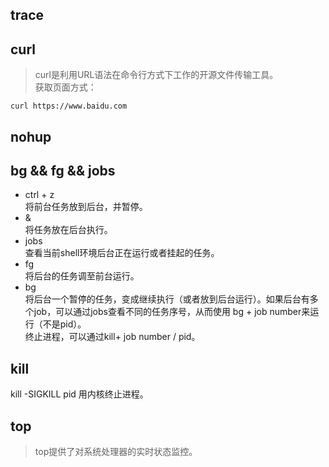 

## trace
> 



## curl
> curl是利用URL语法在命令行方式下工作的开源文件传输工具。    
获取页面方式：  

```
curl https://www.baidu.com
```
> 

## nohup
> 

## bg && fg && jobs
- ctrl + z  
  将前台任务放到后台，并暂停。
- &     
  将任务放在后台执行。
- jobs      
  查看当前shell环境后台正在运行或者挂起的任务。
- fg        
  将后台的任务调至前台运行。
- bg        
  将后台一个暂停的任务，变成继续执行（或者放到后台运行）。如果后台有多个job，可以通过jobs查看不同的任务序号，从而使用 bg + job number来运行（不是pid）。   
  终止进程，可以通过kill+ job number / pid。

## kill
kill -SIGKILL pid  用内核终止进程。

## top
> top提供了对系统处理器的实时状态监控。
